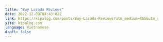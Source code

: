 ```yaml
---
title: "Buy Lazada Reviews"
date: 2022-12-09T04:43:02Z
link: https://kipalog.com/posts/Buy-Lazada-Reviews?utm_medium=RSS&utm_source=news.12bit.vn
site: kipalog.com
language: Vietnamese
draft: false
---
```

